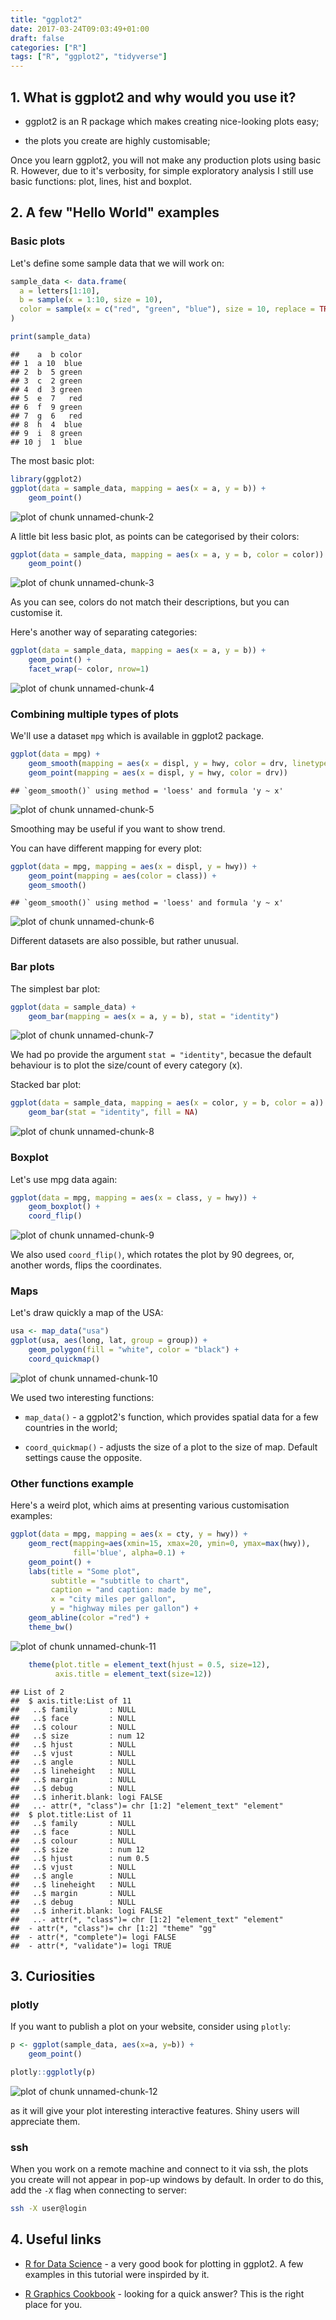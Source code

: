 ```yaml
---
title: "ggplot2"
date: 2017-03-24T09:03:49+01:00
draft: false
categories: ["R"]
tags: ["R", "ggplot2", "tidyverse"]
---
```







## 1. What is ggplot2 and why would you use it?

* ggplot2 is an R package which makes creating nice-looking plots easy;

* the plots you create are highly customisable;

Once you learn ggplot2, you will not make any production plots using basic R. However, due to it's verbosity, for simple exploratory analysis I still use basic functions: plot, lines, hist and boxplot.

## 2. A few "Hello World" examples

### Basic plots

Let's define some sample data that we will work on:

```r
sample_data <- data.frame(
  a = letters[1:10], 
  b = sample(x = 1:10, size = 10),
  color = sample(x = c("red", "green", "blue"), size = 10, replace = TRUE)
)

print(sample_data)
```

```
##    a  b color
## 1  a 10  blue
## 2  b  5 green
## 3  c  2 green
## 4  d  3 green
## 5  e  7   red
## 6  f  9 green
## 7  g  6   red
## 8  h  4  blue
## 9  i  8 green
## 10 j  1  blue
```

The most basic plot:

```r
library(ggplot2)
ggplot(data = sample_data, mapping = aes(x = a, y = b)) + 
    geom_point()
```

![plot of chunk unnamed-chunk-2](./articles/figures/ggplot2/unnamed-chunk-2-1.png)

A little bit less basic plot, as points can be categorised by their colors:

```r
ggplot(data = sample_data, mapping = aes(x = a, y = b, color = color)) +
    geom_point()
```

![plot of chunk unnamed-chunk-3](./articles/figures/ggplot2/unnamed-chunk-3-1.png)

As you can see, colors do not match their descriptions, but you can customise it.

Here's another way of separating categories:

```r
ggplot(data = sample_data, mapping = aes(x = a, y = b)) + 
    geom_point() +
    facet_wrap(~ color, nrow=1)
```

![plot of chunk unnamed-chunk-4](./articles/figures/ggplot2/unnamed-chunk-4-1.png)

### Combining multiple types of plots

We'll use a dataset `mpg` which is available in ggplot2 package.

```r
ggplot(data = mpg) + 
    geom_smooth(mapping = aes(x = displ, y = hwy, color = drv, linetype=drv)) +
    geom_point(mapping = aes(x = displ, y = hwy, color = drv))
```

```
## `geom_smooth()` using method = 'loess' and formula 'y ~ x'
```

![plot of chunk unnamed-chunk-5](./articles/figures/ggplot2/unnamed-chunk-5-1.png)

Smoothing may be useful if you want to show trend.

You can have different mapping for every plot:

```r
ggplot(data = mpg, mapping = aes(x = displ, y = hwy)) +
    geom_point(mapping = aes(color = class)) +
    geom_smooth()
```

```
## `geom_smooth()` using method = 'loess' and formula 'y ~ x'
```

![plot of chunk unnamed-chunk-6](./articles/figures/ggplot2/unnamed-chunk-6-1.png)

Different datasets are also possible, but rather unusual.

### Bar plots

The simplest bar plot:

```r
ggplot(data = sample_data) +
    geom_bar(mapping = aes(x = a, y = b), stat = "identity")
```

![plot of chunk unnamed-chunk-7](./articles/figures/ggplot2/unnamed-chunk-7-1.png)

We had po provide the argument `stat = "identity"`, becasue the default behaviour is to plot the size/count of every category (x).

Stacked bar plot:

```r
ggplot(data = sample_data, mapping = aes(x = color, y = b, color = a)) +
    geom_bar(stat = "identity", fill = NA)
```

![plot of chunk unnamed-chunk-8](./articles/figures/ggplot2/unnamed-chunk-8-1.png)

### Boxplot

Let's use mpg data again:

```r
ggplot(data = mpg, mapping = aes(x = class, y = hwy)) +
    geom_boxplot() +
    coord_flip()
```

![plot of chunk unnamed-chunk-9](./articles/figures/ggplot2/unnamed-chunk-9-1.png)

We also used `coord_flip()`, which rotates the plot by 90 degrees, or, another words, flips the coordinates.


### Maps

Let's draw quickly a map of the USA:

```r
usa <- map_data("usa")
ggplot(usa, aes(long, lat, group = group)) +
    geom_polygon(fill = "white", color = "black") +
    coord_quickmap()
```

![plot of chunk unnamed-chunk-10](./articles/figures/ggplot2/unnamed-chunk-10-1.png)

We used two interesting functions:

* `map_data()` - a ggplot2's function, which provides spatial data for a few countries in the world;

* `coord_quickmap()` - adjusts the size of a plot to the size of map. Default settings cause the opposite.


### Other functions example

Here's a weird plot, which aims at presenting various customisation examples:

```r
ggplot(data = mpg, mapping = aes(x = cty, y = hwy)) +
    geom_rect(mapping=aes(xmin=15, xmax=20, ymin=0, ymax=max(hwy)), 
              fill='blue', alpha=0.1) +
    geom_point() + 
    labs(title = "Some plot",
         subtitle = "subtitle to chart",
         caption = "and caption: made by me",
         x = "city miles per gallon", 
         y = "highway miles per gallon") +
    geom_abline(color ="red") +  
    theme_bw() 
```

![plot of chunk unnamed-chunk-11](./articles/figures/ggplot2/unnamed-chunk-11-1.png)

```r
    theme(plot.title = element_text(hjust = 0.5, size=12),
          axis.title = element_text(size=12))
```

```
## List of 2
##  $ axis.title:List of 11
##   ..$ family       : NULL
##   ..$ face         : NULL
##   ..$ colour       : NULL
##   ..$ size         : num 12
##   ..$ hjust        : NULL
##   ..$ vjust        : NULL
##   ..$ angle        : NULL
##   ..$ lineheight   : NULL
##   ..$ margin       : NULL
##   ..$ debug        : NULL
##   ..$ inherit.blank: logi FALSE
##   ..- attr(*, "class")= chr [1:2] "element_text" "element"
##  $ plot.title:List of 11
##   ..$ family       : NULL
##   ..$ face         : NULL
##   ..$ colour       : NULL
##   ..$ size         : num 12
##   ..$ hjust        : num 0.5
##   ..$ vjust        : NULL
##   ..$ angle        : NULL
##   ..$ lineheight   : NULL
##   ..$ margin       : NULL
##   ..$ debug        : NULL
##   ..$ inherit.blank: logi FALSE
##   ..- attr(*, "class")= chr [1:2] "element_text" "element"
##  - attr(*, "class")= chr [1:2] "theme" "gg"
##  - attr(*, "complete")= logi FALSE
##  - attr(*, "validate")= logi TRUE
```

## 3. Curiosities

### plotly

If you want to publish a plot on your website, consider using `plotly`:


```r
p <- ggplot(sample_data, aes(x=a, y=b)) +
    geom_point()

plotly::ggplotly(p)
```

![plot of chunk unnamed-chunk-12](./articles/figures/ggplot2/unnamed-chunk-12-1.png)

as it will give your plot interesting interactive features. Shiny users will appreciate them.

### ssh

When you work on a remote machine and connect to it via ssh, the plots you create will not appear in pop-up windows by default. In order to do this, add the `-X` flag when connecting to server:


```bash
ssh -X user@login
```

## 4. Useful links

* [R for Data Science](https://r4ds.had.co.nz/data-visualisation.html) - a very good book for plotting in ggplot2. A few examples in this tutorial were inspirded by it.

* [R Graphics Cookbook](http://www.cookbook-r.com/Graphs/) - looking for a quick answer? This is the right place for you.
